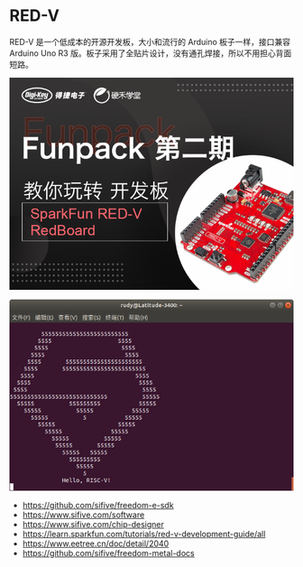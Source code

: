 # RED-V
RED-V 是一个低成本的开源开发板，大小和流行的 Arduino 板子一样，接口兼容 Arduino Uno R3 版。板子采用了全贴片设计，没有通孔焊接，所以不用担心背面短路。

![](./images/Funpack02_banner.png)



![](./images/Hello_RISCV.png)



- <https://github.com/sifive/freedom-e-sdk>
- <https://www.sifive.com/software>
- <https://www.sifive.com/chip-designer>
- <https://learn.sparkfun.com/tutorials/red-v-development-guide/all>
- <https://www.eetree.cn/doc/detail/2040>
- <https://github.com/sifive/freedom-metal-docs>